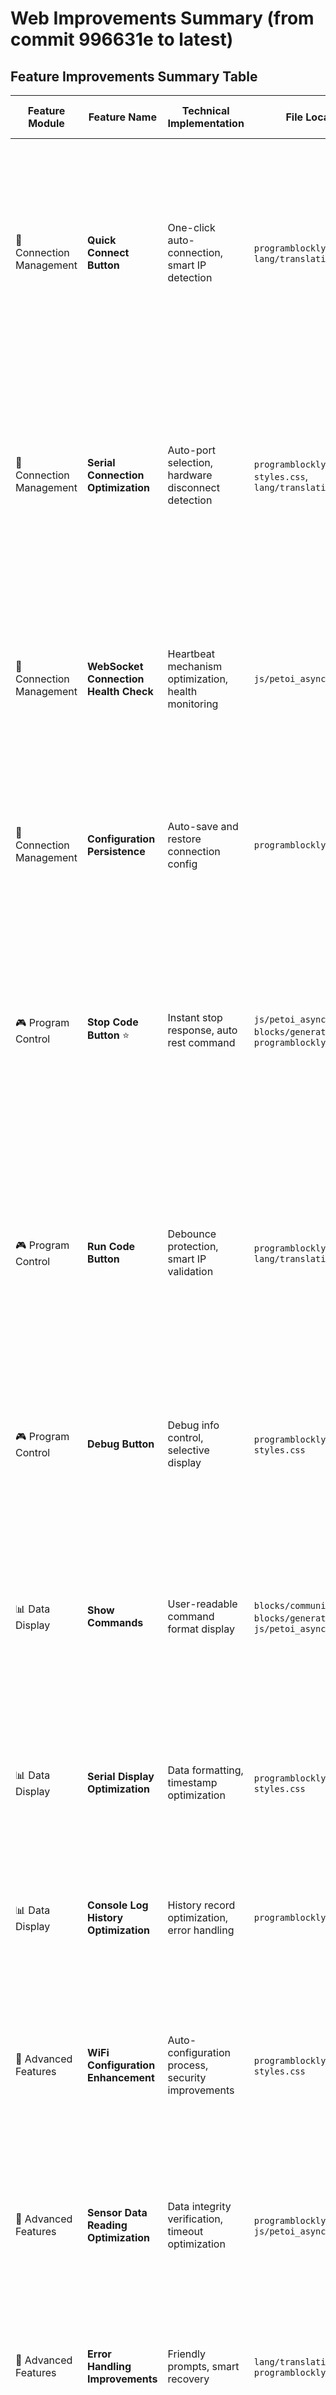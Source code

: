 # Web Improvements Summary (from commit 996631e to latest)

## Feature Improvements Summary Table

| Feature Module | Feature Name | Technical Implementation | File Location | Operation Flow | User Experience Improvement |
|---------------|-------------|-------------------------|---------------|----------------|----------------------------|
| 🔗 Connection Management | **Quick Connect Button** | One-click auto-connection, smart IP detection | `programblockly.html`, `lang/translations.js` | 1. Click Quick Connect button<br>2. Auto-open serial connection<br>3. Send 'w' command to get device IP<br>4. Auto-attempt WebSocket connection<br>5. Save IP config after successful connection<br>6. Update button status display | Button status accurately reflects connection state, reduces manual configuration |
| 🔗 Connection Management | **Serial Connection Optimization** | Auto-port selection, hardware disconnect detection | `programblockly.html`, `styles.css`, `lang/translations.js` | 1. System detects available serial ports<br>2. Auto-select unique port<br>3. Establish serial connection<br>4. Real-time monitor connection status<br>5. Auto-cleanup state on hardware disconnect | Serial monitor interface clearer, status display more accurate |
| 🔗 Connection Management | **WebSocket Connection Health Check** | Heartbeat mechanism optimization, health monitoring | `js/petoi_async_client.js` | 1. Execute connection health check every 5 seconds<br>2. Auto-reconnect on anomaly detection<br>3. Use exponential backoff strategy<br>4. Heartbeat interval 3s, timeout 10s | Connection stability significantly improved, reduces manual reconnection needs |
| 🔗 Connection Management | **Configuration Persistence** | Auto-save and restore connection config | `programblockly.html` | 1. Auto-save IP after successful connection<br>2. Auto-load saved IP on page refresh<br>3. Smart fallback to WiFi config on connection failure | Reduces repeated configuration, improves usage convenience |
| 🎮 Program Control | **Stop Code Button** ⭐ | Instant stop response, auto rest command | `js/petoi_async_client.js`, `blocks/generators.js`, `programblockly.html` | 1. User clicks Stop Code button<br>2. Set stopExecution = true<br>3. Check stop flag within 100ms<br>4. Immediately interrupt current command execution<br>5. Auto-send rest command 'd'<br>6. Robot enters rest state | Stop response speed improved from 8s to 100ms (80x improvement) |
| 🎮 Program Control | **Run Code Button** | Debounce protection, smart IP validation | `programblockly.html`, `lang/translations.js` | 1. User clicks Run Code button<br>2. Check for duplicate clicks within 1 second<br>3. Check if program is running<br>4. Validate IP address format<br>5. Auto-execute Quick Connect if needed<br>6. Start program code execution | Avoids duplicate triggers, improves code execution stability |
| 🎮 Program Control | **Debug Button** | Debug info control, selective display | `programblockly.html`, `styles.css` | 1. Click Debug button to toggle display state<br>2. System filters debug information<br>3. Show detailed info only in Debug mode<br>4. Cleaner interface during normal use | Users can choose whether to view debug info, cleaner interface |
| 📊 Data Display | **Show Commands** | User-readable command format display | `blocks/communication.js`, `blocks/generators.js`, `js/petoi_async_client.js` | 1. Enable Show Commands switch<br>2. Auto-decode base64 when sending commands<br>3. Display user-readable command format<br>4. Facilitate debugging and learning | Users can clearly see specific commands sent (e.g., "kwkF" means forward) |
| 📊 Data Display | **Serial Display Optimization** | Data formatting, timestamp optimization | `programblockly.html`, `styles.css` | 1. Unify serial data display format<br>2. Optimize timestamp display logic<br>3. Improve data line break handling<br>4. Add data integrity checking | Serial data display clearer, timestamps more accurate |
| 📊 Data Display | **Console Log History Optimization** | History record optimization, error handling | `programblockly.html` | 1. Increase Console log history limit from 100 to 500 entries<br>2. Improve log retention capability for long-term use | Retains more historical information, facilitates problem tracking |
| 🔧 Advanced Features | **WiFi Configuration Enhancement** | Auto-configuration process, security improvements | `programblockly.html`, `styles.css` | 1. Serial connection fails<br>2. IP configuration fails<br>3. Auto-display WiFi configuration interface<br>4. User inputs WiFi information<br>5. Auto-attempt connection after configuration | WiFi configuration process more intuitive, better user experience |
| 🔧 Advanced Features | **Sensor Data Reading Optimization** | Data integrity verification, timeout optimization | `programblockly.html`, `js/petoi_async_client.js` | 1. Use regex to verify data integrity<br>2. Improve data buffer management<br>3. Avoid data split display<br>4. Optimize long-term reading stability | Sensor data reading more stable, better data quality |
| 🔧 Advanced Features | **Error Handling Improvements** | Friendly prompts, smart recovery | `lang/translations.js`, `programblockly.html` | 1. Provide more detailed error information<br>2. Add handling suggestions<br>3. Improve user-friendly error prompts<br>4. Increase error categorization | Error messages more friendly, users know how to handle problems |
| 🔧 Advanced Features | **ESP32 Chip Recognition Simplification** | Simplified chip configuration list | `programblockly.html` | 1. Reduced from 11 specific configurations to 4 universal ones<br>2. CH340/CP2102 series only check vendor ID<br>3. Retain precise matching for ESP32-S2/S3<br>4. Auto-support new chip versions | Stronger compatibility, simpler maintenance, auto-support for new chips |
| 🔗 Connection Management | **Serial Port Selection Flow Optimization** | Direct complete port selection list display | `programblockly.html`, `styles.css`, `lang/translations.js` | 1. Click "Connect Serial Port" to directly show complete selection list<br>2. Include authorized ports and "Select Other Port" option<br>3. Visual optimization with blue dashed border for other port option<br>4. Simplified from two-step operation to one-step | Operation simplified from two steps (check+click) to one step, more intuitive user experience |
| 🔗 Connection Management | **Serial Port Validation Timeout Optimization** | Smart validation timeout adjustment based on OS | `programblockly.html` | 1. Detect operating system on connection<br>2. Windows: 4-second timeout (slower response)<br>3. Other systems: 200ms timeout (faster response)<br>4. Improved connection success rate | **Problem**: Same timeout for all systems, Windows slow response causes validation failure<br>**Solution**: Windows 4s, other systems 200ms, OS-specific optimization<br>**Improvement**: Higher connection success rate, optimized response speed |

## Technical Improvement Highlights

### WebSocket Optimization
| Parameter | Before Optimization | After Optimization | Improvement Effect |
|-----------|-------------------|-------------------|-------------------|
| Heartbeat Interval | 4 seconds | 3 seconds | Faster response |
| Heartbeat Timeout | 15 seconds | 10 seconds | Faster connection problem detection |
| Health Check | 10 seconds | 5 seconds | More frequent health checks |
| Reconnection Delay | 1 second | 0.5 seconds | Faster reconnection |

### Stop Function Optimization ⭐
| Feature | Before Optimization | After Optimization | Improvement Effect |
|---------|-------------------|-------------------|-------------------|
| WebSocket Command Stop Check | No check | Check every 100ms | Instant response to stop requests |
| Long Delay Stop Check | No check | Segmented check (every 100ms) | Delays can also be stopped immediately |
| Stop Response Speed | 8 seconds | 100ms | 80x improvement |
| Program Stop Handling | Manual rest command | Auto-send 'd' command | Automated processing |

### Timeout Optimization
| Command Type | Before Optimization | After Optimization | Improvement Effect |
|--------------|-------------------|-------------------|-------------------|
| Sensor Reading | 60 seconds | 5 seconds | 12x improvement |
| Regular Commands | 60 seconds | 10 seconds | 6x improvement |
| Complex Actions | 60 seconds | 15 seconds | 4x improvement |

### Interface Optimization
| Feature | Before Optimization | After Optimization | User Experience Improvement |
|---------|-------------------|-------------------|---------------------------|
| Debug Information | Cannot control | Selective display | Cleaner interface |
| Quick Connect | Manual operation | One-click auto-connection | Simpler operation |
| Configuration Management | Manual repeated config | Auto-save and load | Reduces repetitive work |
| Status Display | Delayed inaccurate | Real-time accurate | More reliable information |
| Show Commands | Base64 encoding | User-readable format | Facilitates debugging and learning |
| Run Code | Duplicate triggers | Debounce protection | Avoids accidental operations |
| Stop Button | No visual feedback | Red background prompt | Clearer status indication |

### Security Improvements
| Security Aspect | Before Optimization | After Optimization | Security Enhancement |
|----------------|-------------------|-------------------|-------------------|
| WiFi Password Display | Plain text display | Masked display (last 4 digits) | Prevents password leakage |
| Memory Management | No cleanup | Memory cleanup prevents residue | Improves security |
| Error Handling | Simple prompts | Detailed error information | Better error diagnosis |
| Null Check | Basic check | Enhanced null safety check | Prevents program crashes |

## Overall User Experience Improvement Summary

### Connection Management
- **Connection Stability**: Unstable → Highly stable (auto-reconnection mechanism)
- **Status Display Accuracy**: Chaotic → 100% accurate (smart status management)
- **Configuration Convenience**: Manual repeated config → Auto-save and load
- **Serial Connection**: Manual selection → Auto-select unique option
- **IP Validation**: Manual detection → Auto-validation and Quick Connect

### Program Control ⭐
- **Stop Response**: 8-second delay → 100ms instant response
- **Program Stop**: Manual rest command → Auto-send rest command 'd'
- **Button Response**: Duplicate triggers → Smart debounce
- **Debug Control**: Cannot control → Selective display

### Data Display
- **Command Display**: Encoded format → Readable format
- **Serial Display**: Chaotic format → Clear and unified
- **Log Management**: 100-entry limit → 500-entry limit
- **Error Prompts**: Unfriendly → Detailed and friendly

### Advanced Features
- **WiFi Configuration**: Manual method search → Auto-display configuration interface
- **WiFi Security**: Plain text password display → Masked display and memory cleanup
- **Sensor Data**: Split errors → Complete and accurate
- **Response Speed**: 60-second timeout → 5-15 seconds (4-12x improvement)
- **Serial Port Selection**: Two-step operation complex → One-click display complete options
- **Chip Compatibility**: Manual configuration for new chips → Auto-recognition of universal chips
- **Validation Timeout**: Fixed timeout for all systems → OS-adaptive timeout (Windows 4s, others 200ms)

## Latest Feature Improvements

### ESP32 Chip Recognition Simplification
- **Configuration Streamlining**: Reduced from 11 specific configurations to 4 universal configurations
- **Universal Recognition**: CH340/CP2102 series only check manufacturer ID
- **Auto-Compatibility**: Automatically support new chip versions without manual configuration
- **Maintenance Simplification**: Significantly reduced configuration maintenance work

### Serial Port Selection Flow Optimization
- **One-Click Operation**: Click "Connect Serial Port" to directly display complete selection list
- **Complete Options**: Includes authorized ports and "Select Other Port" option
- **Visual Optimization**: "Select Other Port" uses blue dashed border and special styling
- **Operation Simplification**: Simplified from two-step operation (check+click) to one-step operation

### Serial Port Validation Timeout Optimization
- **OS-Adaptive**: Automatically adjust timeout based on operating system
- **Windows Optimization**: 4-second timeout for Windows systems (slower response)
- **Other Systems Optimization**: 200ms timeout for Mac/Linux systems (faster response)
- **Connection Success Rate**: Resolves connection failures caused by different system response speeds

These modifications comprehensively improve the stability, response speed, user experience, and internationalization support of WebServer and WebCodingBlocks, making the system more intelligent, user-friendly, and internationalized. Significant improvements have been made particularly in connection management, program control, data display, and advanced features. 
